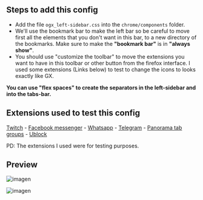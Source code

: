 ## Steps to add this config

<ul>
  <li>Add the file <code>ogx_left-sidebar.css</code> into the <code>chrome/components</code> folder.</li>
  <li>We'll use the bookmark bar to make the left bar so be careful to move first all the elements that you don't want in this bar, to a new directory of the bookmarks. Make sure to make the <b>"bookmark bar"</b> is in <b>"always show"</b>.</li>
  <li>You should use "customize the toolbar" to move the extensions you want to have in this toolbar or other button from the firefox interface. I used 
    some extensions (Links below) to test to change the icons to looks exactly like GX.</li>
</ul>

<p><b>You can use "flex spaces" to create the separators in the left-sidebar and into the tabs-bar.</b></p>

## Extensions used to test this config

[Twitch](https://addons.mozilla.org/es/firefox/addon/twitch-live-channels/) - 
[Facebook messenger](https://addons.mozilla.org/es/firefox/addon/sideapp-for-messenger/) - 
[Whatsapp](https://addons.mozilla.org/es/firefox/addon/whatsapp-messenger/) - 
[Telegram](https://addons.mozilla.org/es/firefox/addon/messenger-for-telegram/) - 
[Panorama tab groups](https://addons.mozilla.org/es/firefox/addon/panorama-tab-groups/) - 
[Ublock](https://addons.mozilla.org/es/firefox/addon/ublock-origin/) </br>

<p>PD: The extensions I used were for testing purposes.</p>

## Preview

![imagen](https://user-images.githubusercontent.com/22057609/196332981-707d0b09-4e69-418d-a521-024c57f14745.png)

![imagen](https://user-images.githubusercontent.com/22057609/208995577-f92ddee5-4cc7-4d17-a2c5-a9a2fae8cbba.png)
